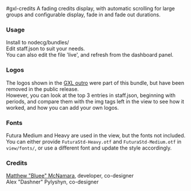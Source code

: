 #gxl-credits
A fading credits display, with automatic scrolling for large groups and configurable display, fade in and fade out durations.

### Usage
Install to nodecg/bundles/  
Edit staff.json to suit your needs.  
You can also edit the file 'live', and refresh from the dashboard panel.  

### Logos
The logos shown in the [GXL outro](http://youtu.be/A3c2b6KRyHE?t=2m26s) were part of this bundle, but have been removed in the public release.  
However, you can look at the top 3 entries in staff.json, beginning with periods, and compare them with the img tags left in the view to see how it worked, and how you can add your own logos.

### Fonts
Futura Medium and Heavy are used in the view, but the fonts not included.  
You can either provide `FuturaStd-Heavy.otf` and `FuturaStd-Medium.otf` in `view/fonts/`, or use a different font and update the style accordingly.

### Credits
[Matthew "Bluee" McNamara](http://mattmcn.com), developer, co-designer  
Alex "Dashner" Pylyshyn, co-designer
